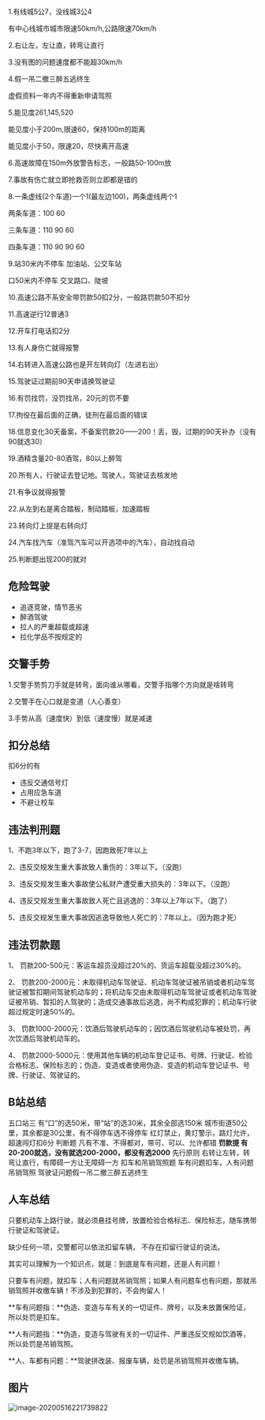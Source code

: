 1.有线城5公7，没线城3公4

有中心线城市城市限速50km/h,公路限速70km/h

2.右让左，左让直，转弯让直行

3.没有图的问题速度都不能超30km/h

4.假一吊二撤三醉五逃终生

虚假资料一年内不得重新申请驾照

5.能见度261,145,520

能见度小于200m,限速60，保持100m的距离

能见度小于50，限速20，尽快离开高速

6.高速故障在150m外放警告标志，一般路50-100m放

7.事故有伤亡就立即抢救否则立即都是错的

8.一条虚线(2个车道)一个1(最左边100)，两条虚线两个1

两条车道：100	60

三条车道：110	90	60

四条车道：110	90	90	60

9.站30米内不停车   加油站、公交车站

口50米内不停车	交叉路口、陡坡

10.高速公路不系安全带罚款50扣2分，一般路罚款50不扣分

11.高速逆行12普通3

12.开车打电话扣2分

13.有人身伤亡就得报警

14.右转进入高速公路也是开左转向灯（左进右出）

15.驾驶证过期前90天申请换驾驶证

16.有罚找罚，没罚找吊，20元的罚不要

17.拘役在最后面的正确，徒刑在最后面的错误

18.信息变化30天备案，不备案罚款20——200！丢，毁，过期的90天补办（没有90就选30）

19.酒精含量20-80酒驾，80以上醉驾

20.所有人，行驶证去登记地。驾驶人，驾驶证去核发地

21.有争议就得报警

22.从左到右是离合踏板，制动踏板，加速踏板

23.转向灯上提是右转向灯

24.汽车找汽车（准驾汽车可以开选项中的汽车），自动找自动

25.判断题出现200的就对

## 危险驾驶

- 追逐竞驶，情节恶劣
- 醉酒驾驶
- 拉人的严重超载或超速
- 拉化学品不按规定的

## 交警手势

1.交警手势剪刀手就是转弯，面向谁从哪看，交警手指哪个方向就是啥转弯

2.交警手在心口就是变道（人心善变）

3.手势从高（速度快）到低（速度慢）就是减速



## 扣分总结

扣6分的有

- 违反交通信号灯
- 占用应急车道
- 不避让校车

## 违法判刑题

1、不跑3年以下，跑了3-7，因跑致死7年以上

2、违反交规发生重大事故致人重伤的：3年以下。（没跑）

3、违反交规发生重大事故使公私财产遭受重大损失的：3年以下。（没跑）

4、违反交规发生重大事故致人死亡且逃逸的：3年以上7年以下。（跑了）

5、违反交规发生重大事故因逃逸导致他人死亡的：7年以上。（因为跑才死）

## **违法罚款题**

1、 罚款200-500元：客运车超员没超过20%的、货运车超载没超过30%的。

2、 罚款200-2000元：未取得机动车驾驶证、机动车驾驶证被吊销或者机动车驾驶证被暂扣期间驾驶机动车的；将机动车交由未取得机动车驾驶证或者机动车驾驶证被吊销、暂扣的人驾驶的；造成交通事故后逃逸，尚不构成犯罪的；机动车行驶超过规定时速50%的。

3、 罚款1000-2000元：饮酒后驾驶机动车的；因饮酒后驾驶机动车被处罚，再次饮酒后驾驶机动车的。

4、 罚款2000-5000元：使用其他车辆的机动车登记证书、号牌、行驶证、检验合格标志、保险标志的；伪造、变造或者使用伪造、变造的机动车登记证书、号牌、行驶证、驾驶证的。

## B站总结

五口站三 有“口”的选50米，带“站”的选30米，其余全部选150米
城市街道50公里，其余都是30公里，有不得停车选不得停车
红灯禁止，黄灯警示，路灯允许，超速闯灯扣6分
判断题 凡有不准、不得都对，带可、可以、允许都错
**罚款提 有20-200就选，没有就选200-2000，都没有选2000**
先行原则 右转让左转，转弯让直行，有障碍一方让无障碍一方
扣车和吊销驾照题 车有问题扣车，人有问题吊销驾照
驾驶证问题假一吊二撤三醉五逃终生

## 人车总结

只要机动车上路行驶，就必须悬挂号牌，放置检验合格标志、保险标志，随车携带行驶证和驾驶证。

缺少任何一项，交警都可以依法扣留车辆， 不存在扣留行驶证的说法。

其实可以理解为一个知识点，就是：到底是车有问题，还是人有问题！

只要车有问题，就扣车；人有问题就吊销驾照；如果人有问题车也有问题，那就吊销驾照并收缴车辆！不涉及到犯罪的，不会拘留人！

**车有问题指：**伪造、变造与车有关的一切证件、牌号，以及未放置保险证，所以处罚是扣车。

**人有问题指：**伪造，变造与驾驶有关的一切证件、严重违反交规如饮酒等，所以处罚是吊销驾照。

**人、车都有问题：**驾驶拼改装、报废车辆，处罚是吊销驾照并收缴车辆。

## 图片

![image-20200516221739822](/home/zss/.config/Typora/typora-user-images/image-20200516221739822.png)